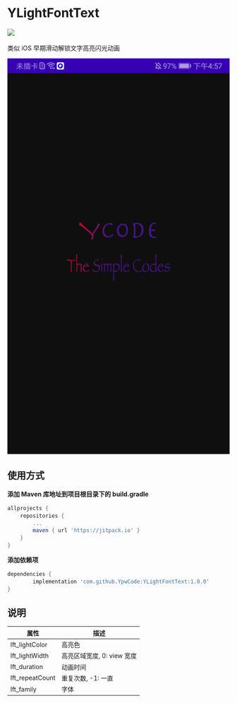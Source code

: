 # YLightFontText

[![](https://jitpack.io/v/YpwCode/YLightFontText.svg)](https://jitpack.io/#YpwCode/YLightFontText)

类似 iOS 早期滑动解锁文字高亮闪光动画

![image](./image/YLightFontText.png)

## 使用方式

**添加 Maven 库地址到项目根目录下的 build.gradle**
```groovy
allprojects {
	repositories {
		...
		maven { url 'https://jitpack.io' }
	}
}
```

**添加依赖项**
```groovy
dependencies {
        implementation 'com.github.YpwCode:YLightFontText:1.0.0'
}
```

## 说明

| 属性 | 描述 |
|---|---|
| lft_lightColor | 高亮色 |
| lft_lightWidth | 高亮区域宽度, 0: view 宽度 |
| lft_duration | 动画时间 |
| lft_repeatCount | 重复次数, -1: 一直 |
| lft_family | 字体 |